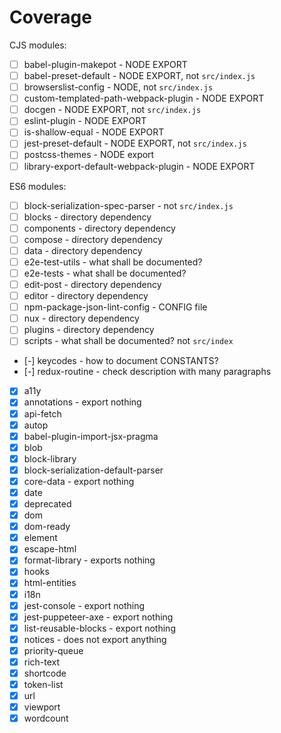 # Coverage

CJS modules:

- [ ] babel-plugin-makepot - NODE EXPORT
- [ ] babel-preset-default - NODE EXPORT, not `src/index.js`
- [ ] browserslist-config - NODE, not `src/index.js`
- [ ] custom-templated-path-webpack-plugin - NODE EXPORT
- [ ] docgen - NODE EXPORT, not `src/index.js`
- [ ] eslint-plugin - NODE EXPORT
- [ ] is-shallow-equal - NODE EXPORT
- [ ] jest-preset-default - NODE EXPORT, not `src/index.js`
- [ ] postcss-themes - NODE export
- [ ] library-export-default-webpack-plugin - NODE EXPORT

ES6 modules:

- [ ] block-serialization-spec-parser - not `src/index.js`
- [ ] blocks - directory dependency
- [ ] components - directory dependency
- [ ] compose - directory dependency
- [ ] data - directory dependency
- [ ] e2e-test-utils - what shall be documented?
- [ ] e2e-tests - what shall be documented?
- [ ] edit-post - directory dependency
- [ ] editor - directory dependency
- [ ] npm-package-json-lint-config - CONFIG file
- [ ] nux - directory dependency
- [ ] plugins - directory dependency
- [ ] scripts - what shall be documented? not `src/index`
- [-] keycodes - how to document CONSTANTS?
- [-] redux-routine - check description with many paragraphs
- [x] a11y
- [x] annotations - export nothing
- [x] api-fetch
- [x] autop
- [x] babel-plugin-import-jsx-pragma
- [x] blob
- [x] block-library
- [x] block-serialization-default-parser
- [x] core-data - export nothing
- [x] date
- [x] deprecated
- [x] dom
- [x] dom-ready
- [x] element
- [x] escape-html
- [x] format-library - exports nothing
- [x] hooks
- [x] html-entities
- [x] i18n
- [x] jest-console - export nothing
- [x] jest-puppeteer-axe - export nothing
- [x] list-reusable-blocks - export nothing
- [x] notices - does not export anything
- [x] priority-queue
- [x] rich-text
- [x] shortcode
- [x] token-list
- [x] url
- [x] viewport
- [x] wordcount
